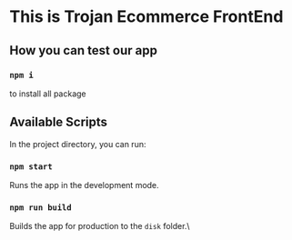 # This is Trojan Ecommerce FrontEnd

## How you can test our app

### `npm i`

to install all package

## Available Scripts

In the project directory, you can run:

### `npm start`

Runs the app in the development mode.

### `npm run build`

Builds the app for production to the `disk` folder.\




